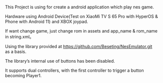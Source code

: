 This Project is using for create a android application which play nes game. 

Hardware using Android Device(Test on XiaoMi TV S 65 Pro with HyperOS & Phone with Android 11) and XBOX joypad.

If want change game, just change rom in assets and app_name & rom_name in string.xml。

Using the library provided at https://github.com/Beseting/NesEmulator.git as a basis.

The library’s internal use of buttons has been disabled. 

It supports dual controllers, with the first controller to trigger a button becoming Player1.
